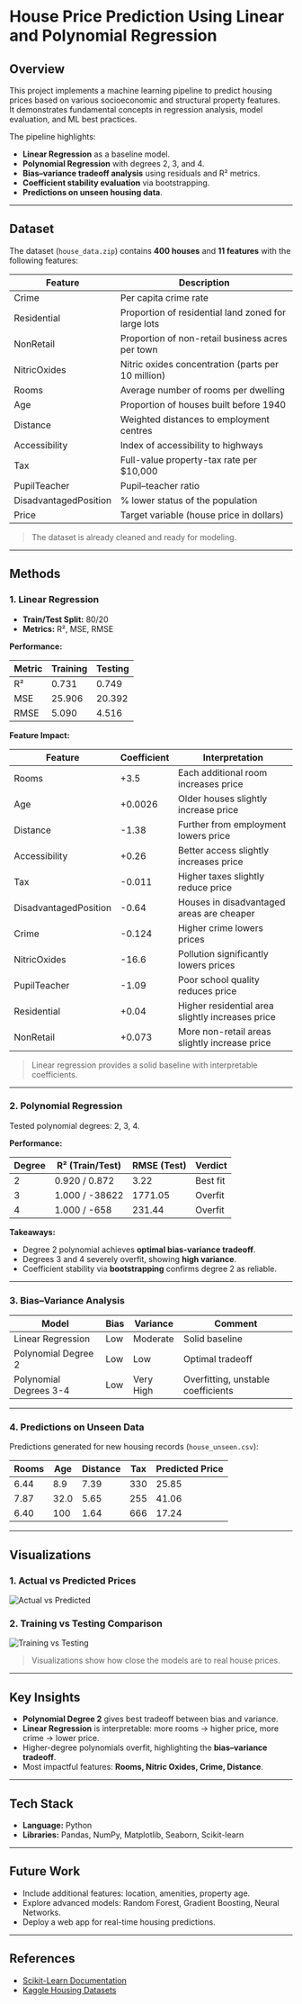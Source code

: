 # House Price Prediction Using Linear and Polynomial Regression

## Overview

This project implements a machine learning pipeline to predict housing prices based on various socioeconomic and structural property features.  
It demonstrates fundamental concepts in regression analysis, model evaluation, and ML best practices.

The pipeline highlights:

- **Linear Regression** as a baseline model.  
- **Polynomial Regression** with degrees 2, 3, and 4.  
- **Bias–variance tradeoff analysis** using residuals and R² metrics.  
- **Coefficient stability evaluation** via bootstrapping.  
- **Predictions on unseen housing data**.

---

## Dataset

The dataset (`house_data.zip`) contains **400 houses** and **11 features** with the following features:

| Feature               | Description                                  |
|-----------------------|----------------------------------------------|
| Crime                 | Per capita crime rate                         |
| Residential           | Proportion of residential land zoned for large lots |
| NonRetail             | Proportion of non-retail business acres per town |
| NitricOxides          | Nitric oxides concentration (parts per 10 million) |
| Rooms                 | Average number of rooms per dwelling         |
| Age                   | Proportion of houses built before 1940      |
| Distance              | Weighted distances to employment centres     |
| Accessibility         | Index of accessibility to highways           |
| Tax                   | Full-value property-tax rate per $10,000     |
| PupilTeacher          | Pupil–teacher ratio                          |
| DisadvantagedPosition | % lower status of the population             |
| Price                 | Target variable (house price in dollars)    |

> The dataset is already cleaned and ready for modeling.

---

## Methods

### 1. Linear Regression

- **Train/Test Split:** 80/20  
- **Metrics:** R², MSE, RMSE  

**Performance:**

| Metric | Training | Testing |
|--------|----------|---------|
| R²     | 0.731    | 0.749   |
| MSE    | 25.906   | 20.392  |
| RMSE   | 5.090    | 4.516   |

**Feature Impact:**

| Feature               | Coefficient | Interpretation                              |
|-----------------------|------------|--------------------------------------------|
| Rooms                 | +3.5       | Each additional room increases price       |
| Age                   | +0.0026    | Older houses slightly increase price       |
| Distance              | -1.38      | Further from employment lowers price       |
| Accessibility         | +0.26      | Better access slightly increases price     |
| Tax                   | -0.011     | Higher taxes slightly reduce price         |
| DisadvantagedPosition | -0.64      | Houses in disadvantaged areas are cheaper |
| Crime                 | -0.124     | Higher crime lowers prices                 |
| NitricOxides          | -16.6      | Pollution significantly lowers prices      |
| PupilTeacher          | -1.09      | Poor school quality reduces price          |
| Residential           | +0.04      | Higher residential area slightly increases price |
| NonRetail             | +0.073     | More non-retail areas slightly increase price |

> Linear regression provides a solid baseline with interpretable coefficients.

---

### 2. Polynomial Regression

Tested polynomial degrees: 2, 3, 4.  

**Performance:**

| Degree | R² (Train/Test) | RMSE (Test) | Verdict            |
|--------|----------------|-------------|------------------|
| 2      | 0.920 / 0.872  | 3.22        | Best fit          |
| 3      | 1.000 / -38622 | 1771.05     | Overfit           |
| 4      | 1.000 / -658   | 231.44      | Overfit           |

**Takeaways:**

- Degree 2 polynomial achieves **optimal bias-variance tradeoff**.  
- Degrees 3 and 4 severely overfit, showing **high variance**.  
- Coefficient stability via **bootstrapping** confirms degree 2 as reliable.  

---

### 3. Bias–Variance Analysis

| Model                  | Bias | Variance | Comment                           |
|------------------------|------|----------|----------------------------------|
| Linear Regression      | Low  | Moderate | Solid baseline                   |
| Polynomial Degree 2    | Low  | Low      | Optimal tradeoff                 |
| Polynomial Degrees 3-4 | Low  | Very High| Overfitting, unstable coefficients |

---

### 4. Predictions on Unseen Data

Predictions generated for new housing records (`house_unseen.csv`):

| Rooms | Age  | Distance | Tax | Predicted Price |
|-------|------|----------|-----|----------------|
| 6.44  | 8.9  | 7.39     | 330 | 25.85          |
| 7.87  | 32.0 | 5.65     | 255 | 41.06          |
| 6.40  | 100  | 1.64     | 666 | 17.24          |

---

## Visualizations

### 1. Actual vs Predicted Prices

![Actual vs Predicted](./images/actual_vs_predicted.png)

### 2. Training vs Testing Comparison

![Training vs Testing](./images/train_test_comparison.png)

> Visualizations show how close the models are to real house prices.

---

## Key Insights

- **Polynomial Degree 2** gives best tradeoff between bias and variance.  
- **Linear Regression** is interpretable: more rooms → higher price, more crime → lower price.  
- Higher-degree polynomials overfit, highlighting the **bias–variance tradeoff**.  
- Most impactful features: **Rooms, Nitric Oxides, Crime, Distance**.  

---

## Tech Stack

- **Language:** Python  
- **Libraries:** Pandas, NumPy, Matplotlib, Seaborn, Scikit-learn  

---

## Future Work

- Include additional features: location, amenities, property age.  
- Explore advanced models: Random Forest, Gradient Boosting, Neural Networks.  
- Deploy a web app for real-time housing predictions.

---

## References

- [Scikit-Learn Documentation](https://scikit-learn.org/stable/)  
- [Kaggle Housing Datasets](https://www.kaggle.com/)  

